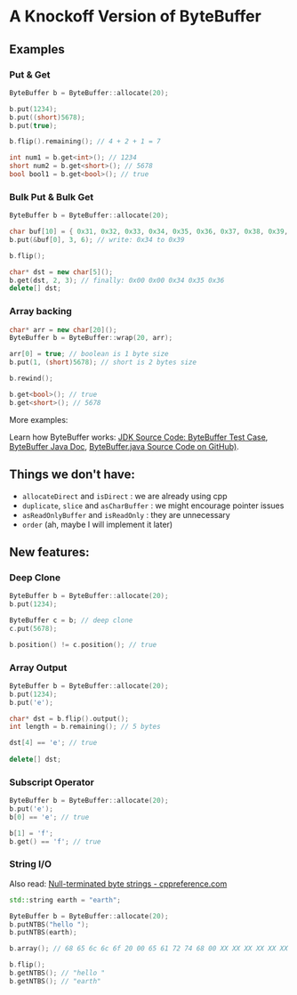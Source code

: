 # A Knockoff  Version of ByteBuffer





## Examples

### Put & Get

```cpp
ByteBuffer b = ByteBuffer::allocate(20);

b.put(1234);
b.put((short)5678);
b.put(true);

b.flip().remaining(); // 4 + 2 + 1 = 7

int num1 = b.get<int>(); // 1234
short num2 = b.get<short>(); // 5678
bool bool1 = b.get<bool>(); // true
```



### Bulk Put & Bulk Get

```cpp
ByteBuffer b = ByteBuffer::allocate(20);

char buf[10] = { 0x31, 0x32, 0x33, 0x34, 0x35, 0x36, 0x37, 0x38, 0x39, 0x3a };
b.put(&buf[0], 3, 6); // write: 0x34 to 0x39

b.flip();

char* dst = new char[5]();
b.get(dst, 2, 3); // finally: 0x00 0x00 0x34 0x35 0x36
delete[] dst;
```



### Array backing

```cpp
char* arr = new char[20]();
ByteBuffer b = ByteBuffer::wrap(20, arr);

arr[0] = true; // boolean is 1 byte size
b.put(1, (short)5678); // short is 2 bytes size

b.rewind();

b.get<bool>(); // true
b.get<short>(); // 5678
```



More examples:

Learn how ByteBuffer works: [JDK Source Code: ByteBuffer Test Case](http://hg.openjdk.java.net/jdk7/jdk7/jdk/file/9b8c96f96a0f/test/java/nio/Buffer/), [ByteBuffer Java Doc](https://docs.oracle.com/javase/7/docs/api/java/nio/ByteBuffer.html), [ByteBuffer.java Source Code on GitHub)](https://github.com/himnay/java7-sourcecode/blob/master/java/nio/ByteBuffer.java).




## Things we don't have:

- `allocateDirect` and `isDirect` : we are already using cpp
- `duplicate`, `slice` and `asCharBuffer` : we might encourage pointer issues
- `asReadOnlyBuffer` and `isReadOnly` : they are unnecessary
- `order` (ah, maybe I will implement it later)



## New features:

### Deep Clone

```cpp
ByteBuffer b = ByteBuffer::allocate(20);
b.put(1234);

ByteBuffer c = b; // deep clone
c.put(5678);

b.position() != c.position(); // true
```



### Array Output

```cpp
ByteBuffer b = ByteBuffer::allocate(20);
b.put(1234);
b.put('e');

char* dst = b.flip().output();
int length = b.remaining(); // 5 bytes

dst[4] == 'e'; // true
    
delete[] dst;
```



### Subscript Operator

```cpp
ByteBuffer b = ByteBuffer::allocate(20);
b.put('e');
b[0] == 'e'; // true

b[1] = 'f';
b.get() == 'f'; // true
```



### String I/O

Also read: [Null-terminated byte strings - cppreference.com](https://en.cppreference.com/w/c/string/byte)

```cpp
std::string earth = "earth";

ByteBuffer b = ByteBuffer::allocate(20);
b.putNTBS("hello ");
b.putNTBS(earth);

b.array(); // 68 65 6c 6c 6f 20 00 65 61 72 74 68 00 XX XX XX XX XX XX XX

b.flip();
b.getNTBS(); // "hello "
b.getNTBS(); // "earth"
```
